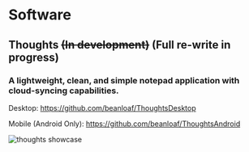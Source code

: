# Software
## Thoughts ~~(In development)~~ (Full re-write in progress)
### A lightweight, clean, and simple notepad application with cloud-syncing capabilities.

Desktop: https://github.com/beanloaf/ThoughtsDesktop

Mobile (Android Only): https://github.com/beanloaf/ThoughtsAndroid

![thoughts showcase](https://github.com/beanloaf/beanloaf/assets/103211131/46e26487-50b2-42d4-819a-a3a9cb16eb6c)

